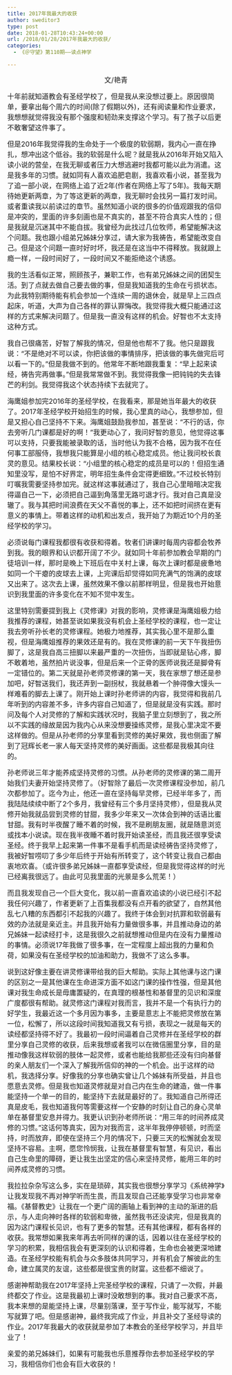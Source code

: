 ```yaml
---
title: 2017年我最大的收获
author: sweditor3
type: post
date: 2018-01-28T10:43:24+00:00
url: /2018/01/28/2017年我最大的收获/
categories:
  - 《＠守望》第110期——读点神学

---
```

<p style="text-align: center;">
  <span style="font-size: 12pt;">文/艳青</span>
</p>

<span style="font-size: 12pt;">十年前就知道教会有圣经学校了，但是我从来没想过要上。原因很简单，要拿出每个周六的时间(除了假期以外)，还有阅读量和作业要求，我想想就觉得我没有那个强度和韧劲来支撑这个学习。有了孩子以后更不敢奢望这件事了。</span>

<span style="font-size: 12pt;">但是2016年我觉得我的生命处于一个极度的软弱期，我内心一直在挣扎，想冲出这个低谷。我的软弱是什么呢？就是我从2016年开始又陷入读小说的营垒，在我无聊或者压力大想逃避时我都可能以此为消遣。这是我多年的习惯。就如同有人喜欢追肥皂剧，我喜欢看小说，甚至我为了追一部小说，在网络上追了近2年(作者在网络上写了5年)。我每天期待她更新两章，为了等这更新的两章，我无聊时会找另一篇打发时间。或者重读我以前读过的章节。虽然知道小说的很多的价值观跟我的信仰是冲突的，里面的许多刻画也是不真实的，甚至不符合真实人性的；但是我就是沉迷其中不能自拔。我曾经为此找过几位牧师，希望能解决这个问题。我也跟小组弟兄姊妹分享过，请大家为我祷告，希望能改变自己。但是这个问题一直时好时坏，我还是在这当中不得释放。我就跟上瘾一样，一段时间好了，一段时间又不能拒绝这个诱惑。</span>

<span style="font-size: 12pt;">我的生活看似正常，照顾孩子，兼职工作，也有弟兄姊妹之间的团契生活。到了点就去做自己要去做的事，但是我知道我的生命在亏损状态。为此我特别期待能有机会参加一个连续一周的退休会，就是早上三四点起床，听道，大声为自己各样的罪认罪悔改。我觉得我大概只能通过这样的方式来解决问题了。但是我一直没有这样的机会。好智也不太支持这种方式。</span>

<span style="font-size: 12pt;">我自己很痛苦，好智了解我的情况，但是他也帮不了我。他只是跟我说：“不是绝对不可以读，你把该做的事情排序，把该做的事先做完后可以看一下的。”但是我做不到的。他常年不断地跟我重复：“早上起来读经，祷告完再做事。”但是我常常做不到。我觉得我像一把钝钝的失去锋芒的利剑。我觉得我这个状态持续下去就完了。</span>

<span style="font-size: 12pt;">海鹰姐参加完2016年的圣经学校，在我看来，那是她当年最大的收获了。2017年圣经学校开始招生的时候，我心里真的动心，我想参加，但是又担心自己坚持不下来。海鹰姐鼓励我参加，甚至说：“不行的话，你去旁听几门课都是好的啊！”我更动心了，我问好智的意见，他觉得这事可以支持，只要我能被录取的话，当时他认为我不合格，因为我不在任何事工部服侍，我想我只能算是小组的核心稳定成员。他让我问校长袁灵的意见。结果校长说：“小组里的核心稳定的成员是可以的！但招生通知里没写，是怕不好界定，明年招生条件会定得更细致。”不过校长特别叮嘱我需要坚持参加完。就这样这事就通过了，我自己心里暗暗决定我得逼自己一下，必须把自己逼到角落里无路可退才行。我对自己真是没辙了。我与其把时间浪费在天父不喜悦的事上，还不如把时间挤在更有意义的事情上。带着这样的动机和出发点，我开始了为期近10个月的圣经学校的学习。</span>

<span style="font-size: 12pt;">必须说每门课程我都很有收获和得着。牧者们讲课时每周内容都会牧养到我。我的眼界和认识都开阔了不少。就如同十年前参加教会早期的门徒培训一样，那时是晚上下班后在中关村上课，每次上课时都是疲惫地如同一个干瘪的皮球去上课，上完课后却觉得如同充满气的饱满的皮球又出来了。这次去上课，虽然效果不像以前那样明显，但是我也开始意识到我里面的许多变化在不知不觉中发生。</span>

<span style="font-size: 12pt;">这里特别需要提到我上《灵修课》对我的影响，灵修课是海鹰姐极力给我推荐的课程，她甚至说如果我没有机会上圣经学校的课程，也一定让我去旁听孙长老的灵修课程。她极力地推荐，其实我心里不是那么重视，但是海鹰姐推荐的果效还是有的。我在灵修课的前一天下午我扭伤脚了，这是我自高三扭脚以来最严重的一次扭伤，当即就是钻心疼，脚不敢着地，虽然拍片说没事，但是后来一个正骨的医师说我还是脚骨有一定错位的。第二天就是孙老师灵修课的第一天，我在家想了想还是参加吧，好智送我们，我还弄到一副拐杖，我就悬着一个肿得像大馒头一样难看的脚去上课了。刚开始上课时孙老师讲的内容，我觉得和我前几年听到的内容差不多，许多内容自己知道了，但是就是没有实践。那时问及每个人对灵修的了解和实践状况时，我脑子里立刻想到了，我之所以不实践的缘故是因为我内心从来没想要操练灵修，是我心里决定不要这样做的。但是从孙老师的分享里看到灵修的美好果效，我也侧面了解到了冠辉长老一家人每天坚持灵修的美好画面。这些都是我极其向往的。</span>

<span style="font-size: 12pt;">孙老师说三年才能养成坚持灵修的习惯。从孙老师的灵修课的第二周开始我们夫妻开始坚持灵修了。（好智除了最后一次灵修课程没参加，前几次都参加了。迄今为止，他还一直在坚持每早灵修，已经半年多了，而我陆陆续续中断了2个多月，我曾经有三个多月坚持灵修），但是我从灵修开始我就品尝到灵修的甘甜，我多少年来又一次体会到神的话语比蜜甘甜。我有时半夜醒了睡不着的时候，我不是刷朋友圈，就是随意浏览或找本小说读。现在我半夜睡不着时我开始读圣经，而且我还很享受读圣经。终于我早上起来第一件事不是看手机而是读经祷告坚持灵修了，我被好智唠叨了多少年后终于开始有所转变了，这个转变让我自己都由衷地欢喜。（或许很多弟兄姊妹一直都享受读经，但是我觉得这样的时光已经离我很远了。由此可见我里面的光景是多么荒芜！）</span>

<span style="font-size: 12pt;">而且我发现自己一个巨大变化，我以前一直喜欢追读的小说已经引不起我任何兴趣了，作者更新了上百集我都没有点开看的欲望了，自然其他乱七八糟的东西都引不起我的兴趣了。我终于体会到对抗罪和软弱最有效的办法就是亲近主。并且我开始有力量做很多事，并且推动身边的弟兄姊妹一起读经打卡，这是我很久之前就想推动但是内在没有力量推动的事情。必须说17年我做了很多事，在一定程度上超出我的力量和负荷，如果没有在圣经学校的加油和助力，我做不了这么多事。</span>

<span style="font-size: 12pt;">说到这好像主要在讲灵修课带给我的巨大帮助。实际上其他课与这门课的区别之一是其他课在生命进深方面不如这门课的操作性强，但是其他课对我生命成长是毋庸置疑的，在真理的根基性和基督里的见识和深度广度都很有帮助。就灵修这门课程对我而言，我并不是一个有执行力的好学生，我最近这一个多月因为事多，主要是意志上不能把灵修放在第一位，松懈了，所以这段时间我知道我又有亏损，表现之一就是每天的读经都坚持得不好了。我最初一段时间逼着自己灵修并在圣经学校的群里分享自己灵修的收获，后来我想或者我可以在微信圈里分享，目的是推动像我这样软弱的肢体一起灵修，或者也能给我那些还没有归向基督的亲人朋友们一个深入了解我所信仰的神的一个机会。出于这样的动机，我选择分享。好像我的分享也确实曾让几个姊妹有所受益，并且也愿意去灵修。但是我也知道灵修就是对自己内在生命的建造，做一件事能坚持一个单一的目的，能坚持下去就是最好的了。我知道自己所得还真是皮毛，我也知道我何等需要这样一个安静的时刻让自己的身心灵单单在基督里安息并得力。我更认识到孙老师所说：“用三年的时间养成灵修的习惯。”这话何等真实，因为对我而言，这半年我停停顿顿，时而坚持，时而放弃，即使在坚持三个月的情况下，只要三天的松懈就会发现坚持不容易。主啊，愿您怜悯我，让我在基督里有智慧，有见识，看出自己生命里的障碍，更让我生出坚定的信心来坚持灵修，能用三年的时间养成灵修的习惯。</span>

<span style="font-size: 12pt;">我拉拉杂杂写这么多，实在是琐碎，其实我也很想分享学习《系统神学》让我发现我不再对神学听而生畏，而且发现自己还能享受学习也非常幸福。《基督教史》让我在一个更广阔的画轴上看到神的主动的渐进的启示，与人走向神时各样的软弱和卑微，虽然我书还没读完，但是我真的因为这门课程长见识，也有了更多的智慧。还有其他课程，都有各样的收获。我常想如果我来年再去听同样的课的话，因着以往在圣经学校的学习的积累，我相信我会有更深刻的认识和得着，生命也会被更深地建造。在圣经学校能有机会与众多肢体共同学习，并有机会了解彼此的生命，建立属灵的友谊，这些都是很宝贵的财富。这些都不细说了。</span>

<span style="font-size: 12pt;">感谢神帮助我在2017年坚持上完圣经学校的课程，只请了一次假，并最终都交了作业。这是我最初上课时没敢想到的事。我对自己要求不高，我本来想的是能坚持上课，尽量别落课，至于写作业，能写就写，不能写就算了吧。但是感谢神，最终我完成了作业，并且补交了圣经导读的作业。2017年我最大的收获就是参加了本教会的圣经学校学习，并且毕业了！</span>

<span style="font-size: 12pt;">亲爱的弟兄姊妹们，如果有可能我也乐意推荐你去参加圣经学校的学习，我相信你们也会有巨大收获的！</span>

&nbsp;